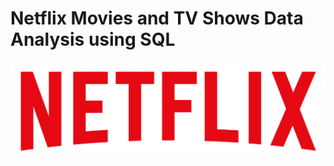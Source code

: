 # Netflix Movies and TV Shows Data Analysis using SQL

![Netflix Logo](https://github.com/ShreyaNayak15/netflix_sql_project/blob/main/logo.png)
